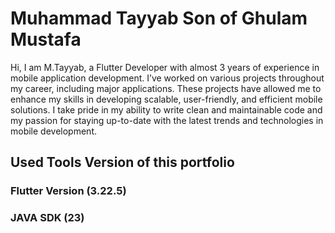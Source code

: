 # Muhammad Tayyab Son of Ghulam Mustafa

Hi, I am M.Tayyab, a Flutter Developer with almost 3 years of experience in mobile application development. I’ve worked on various projects throughout my career, including major applications. These projects have allowed me to enhance my skills in developing scalable, user-friendly, and efficient mobile solutions. I take pride in my ability to write clean and maintainable code and my passion for staying up-to-date with the latest trends and technologies in mobile development.

## Used Tools Version of this portfolio
### Flutter Version (3.22.5)
### JAVA SDK (23)
